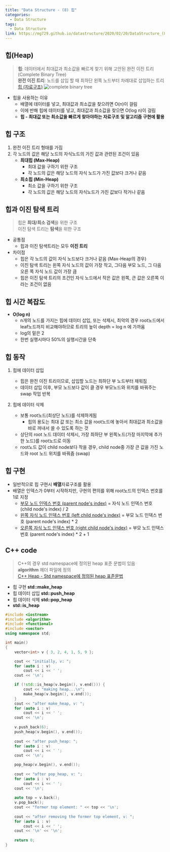 ```yaml
---
title: "Data Structure - (8) 힙"
categories:
  - Data Structure
tags:
  - Data Structure
link: https://mg729.github.io/datastructure/2020/02/20/DataStructure_(8)_Heap/
---
```


## 힙(Heap)  
> **힙**: 데이터에서 최대값과 최소값을 빠르게 찾기 위해 고안된 완전 이진 트리(Complete Binary Tree)  
> **완전 이진 트리**: 노드를 삽입 할 때 최하단 왼쪽 노드부터 차례대로 삽입하는 트리  
> [힙 (자료구조)](https://ko.wikipedia.org/wiki/%ED%9E%99_(%EC%9E%90%EB%A3%8C_%EA%B5%AC%EC%A1%B0))  
![complete binary tree](https://upload.wikimedia.org/wikipedia/commons/thumb/3/38/Max-Heap.svg/1280px-Max-Heap.svg.png)  

* 힙을 사용하는 이유  
	* 배열에 데이터를 넣고, 최대값과 최소값을 찾으려면 O(n)이 걸림  
	* 이에 반해 힙에 데이터를 넣고, 최대값과 최소값을 찾으면 O(log n)이 걸림  
	* **힙 - 최대값 또는 최소값을 빠르게 찾아야하는 자료구조 및 알고리즘 구현에 활용**  

## 힙 구조
1. 완전 이진 트리 형태를 가짐  
2. 각 노드의 값은 해당 노드의 자식노드의 가진 값과 관련된 조건이 있음  
	* **최대힙 (Max-Heap)**  
		* 최대 값을 구하기 위한 구조  
		* 각 노드의 값은 해당 노드의 자식 노드가 가진 값보다 크거나 같음  
	* **최소힙 (Min-Heap)**  
		* 최소 값을 구하기 위한 구조  
		* 각 노드의 값은 해당 노드의 자식노드가 가진 값보다 작거나 같음  

## 힙과 이진 탐색 트리  
> 힙은 **최대/최소 검색**을 위한 구조  
> 이진 탐색 트리는 **탐색**을 위한 구조  

* 공통점  
	* 힙과 이진 탐색트리는 모두 **이진 트리**  
* 차이점  
	* 힙은 각 노드의 값이 자식 노드보다 크거나 같음 (Max-Heap의 경우)  
	* 이진 탐색 트리는 왼쪽 자식 노드의 값이 가장 작고, 그다음 부모 노드, 그 다음 오른 쪽 자식 노드 값이 가장 큼   
	* 힙은 이진 탐색 트리의 조건인 자식 노드에서 작은 값은 왼쪽, 큰 값은 오른쪽 이라는 조건이 없음  

## 힙 시간 복잡도  
* **O(log n)**
	* n개의 노드를 가지는 힙에 데이터 삽입, 또는 삭제시, 최악의 경우 root노드에서 leaf노드까지 비교해야하므로 트리의 높이 depth = log n 에 가까움  
	* log의 밑은 2
	* 한번 실행시마다 50%의 실행시간을 단축

## 힙 동작  
1. 힙에 데이터 삽입  
	* 힙은 완전 이진 트리이므로, 삽입할 노드는 최하단 부 노드부터 채워짐  
	* 데이터 삽입 이후, 부모 노드보다 값이 클 경우 부모노드와 위치를 바꿔주는 swap 작업 반복  

2. 힙에 데이터 삭제
	* 보통 root노드(최상단 노드)를 삭제하게됨  
		* 힙의 용도는 최대 값 또는 최소 값을 root노드에 놓아서 최대값과 최소값을 바로 꺼내서 쓸 수 있도록 하는 것  
	* 상단의 root 노드 데이터 삭제시, 가장 최하단 부 왼쪽노드(가장 마지막에 추가한 노드)를 root노드로 이동  
	* root노드 값이 child node보다 작을 경우, child node중 가장 큰 값을 가진 노드와 root 노드 위치를 바꿔줌 (swap)  

## 힙 구현  
* 일반적으로 힙 구현시 **배열**자료구조를 활용  
* 배열은 인덱스가 0부터 시작하지만, 구현의 편의를 위해 root노드의 인덱스 번호를 1로 지정  
	* <u>부모 노드 인덱스 번호 (parent node's index)</u> = 자식 노드 인덱스 번호 (child node's index) / 2
	* <u>왼쪽 자식 노드 인덱스 번호 (left child node's index)</u> = 부모 노드 인덱스 번호 (parent node's index) * 2
	* <u>오른쪽 자식 노드 인덱스 번호 (right child node's index)</u> = 부모 노드 인덱스 번호 (parent node's index) * 2 + 1

## C++ code  
> C++의 경우 std namespace에 정의된 heap 표준 문법이 있음  
> **algorithm** 헤더 파일에 정의  
> [C++ Heap - Std namespace에 정의된 heap 표준문법](https://en.cppreference.com/mwiki/index.php?title=Special%3ASearch&search=heap&button=)    

* 힙 구현 **std::make_heap**  
* 힙 데이터 삽입 **std::push_heap**  
* 힙 데이터 삭제 **std::pop_heap**  
* **std::is_heap**  

```cpp
#include <iostream>
#include <algorithm>
#include <functional>
#include <vector>
using namespace std;

int main()
{
    vector<int> v { 3, 2, 4, 1, 5, 9 };

    cout << "initially, v: ";
    for (auto i : v) 
		cout << i << ' ';
    cout << '\n';

	if (!std::is_heap(v.begin(), v.end())) {
        cout << "making heap...\n";
        make_heap(v.begin(), v.end());
    }
    cout << "after make_heap, v: ";
    for (auto i : v) 
		cout << i << ' ';
    cout << '\n';
 
	v.push_back(6);
	push_heap(v.begin(), v.end());
	
	cout << "after push_heap: ";
    for (auto i : v) 
		cout << i << ' ';
    cout << '\n';

    pop_heap(v.begin(), v.end());
 
    cout << "after pop_heap, v: ";
    for (auto i : v) 
		cout << i << ' ';
    cout << '\n';
 
    auto top = v.back();
    v.pop_back();
    cout << "former top element: " << top << '\n';
 
    cout << "after removing the former top element, v: ";
    for (auto i : v) 
		cout << i << ' ';
    cout << '\n' << '\n';
 
    return 0;
}
```